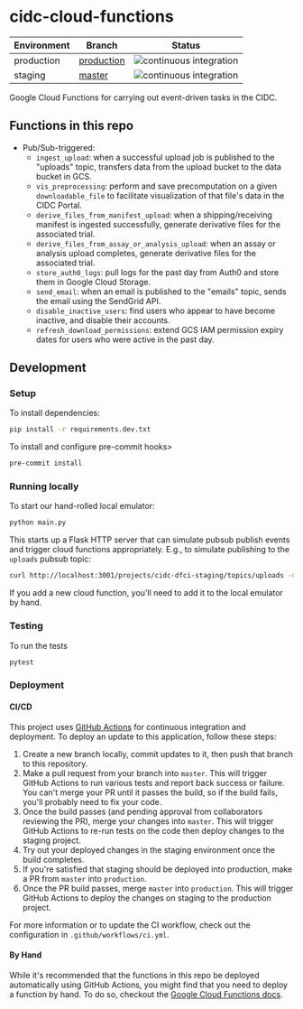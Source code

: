 # cidc-cloud-functions

| Environment | Branch                                                                           | Status                                                                                                                                       |
| ----------- | -------------------------------------------------------------------------------- | -------------------------------------------------------------------------------------------------------------------------------------------- |
| production  | [production](https://github.com/CIMAC-CIDC/cidc-cloud-functions/tree/production) | ![continuous integration](https://github.com/CIMAC-CIDC/cidc-cloud-functions/workflows/Continuous%20Integration/badge.svg?branch=production) |
| staging     | [master](https://github.com/CIMAC-CIDC/cidc-cloud-functions)                     | ![continuous integration](https://github.com/CIMAC-CIDC/cidc-cloud-functions/workflows/Continuous%20Integration/badge.svg?branch=master)     |

Google Cloud Functions for carrying out event-driven tasks in the CIDC.

## Functions in this repo

- Pub/Sub-triggered:
  - `ingest_upload`: when a successful upload job is published to the "uploads" topic, transfers data from the upload bucket to the data bucket in GCS.
  - `vis_preprocessing`: perform and save precomputation on a given `downloadable_file` to facilitate visualization of that file's data in the CIDC Portal.
  - `derive_files_from_manifest_upload`: when a shipping/receiving manifest is ingested successfully, generate derivative files for the associated trial.
  - `derive_files_from_assay_or_analysis_upload`: when an assay or analysis upload completes, generate derivative files for the associated trial.
  - `store_auth0_logs`: pull logs for the past day from Auth0 and store them in Google Cloud Storage.
  - `send_email`: when an email is published to the "emails" topic, sends the email using the SendGrid API.
  - `disable_inactive_users`: find users who appear to have become inactive, and disable their accounts.
  - `refresh_download_permissions`: extend GCS IAM permission expiry dates for users who were active in the past day.

## Development

### Setup

To install dependencies:

```bash
pip install -r requirements.dev.txt
```

To install and configure pre-commit hooks>

```bash
pre-commit install
```

### Running locally

To start our hand-rolled local emulator:

```bash
python main.py
```

This starts up a Flask HTTP server that can simulate pubsub publish events and trigger cloud functions appropriately. E.g., to simulate publishing to the `uploads` pubsub topic:

```bash
curl http://localhost:3001/projects/cidc-dfci-staging/topics/uploads -d "data=< base64-encoded pubsub message>"
```

If you add a new cloud function, you'll need to add it to the local emulator by hand.

### Testing

To run the tests

```bash
pytest
```

### Deployment

#### CI/CD

This project uses [GitHub Actions](https://docs.github.com/en/free-pro-team@latest/actions) for continuous integration and deployment. To deploy an update to this application, follow these steps:

1. Create a new branch locally, commit updates to it, then push that branch to this repository.
2. Make a pull request from your branch into `master`. This will trigger GitHub Actions to run various tests and report back success or failure. You can't merge your PR until it passes the build, so if the build fails, you'll probably need to fix your code.
3. Once the build passes (and pending approval from collaborators reviewing the PR), merge your changes into `master`. This will trigger GitHub Actions to re-run tests on the code then deploy changes to the staging project.
4. Try out your deployed changes in the staging environment once the build completes.
5. If you're satisfied that staging should be deployed into production, make a PR from `master` into `production`.
6. Once the PR build passes, merge `master` into `production`. This will trigger GitHub Actions to deploy the changes on staging to the production project.

For more information or to update the CI workflow, check out the configuration in `.github/workflows/ci.yml`.

#### By Hand

While it's recommended that the functions in this repo be deployed automatically using GitHub Actions, you might find that you need to deploy a function by hand. To do so, checkout the [Google Cloud Functions docs](https://cloud.google.com/sdk/gcloud/reference/functions/deploy).
